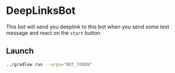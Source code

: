 # DeepLinksBot

This bot will send you deeplink to this bot when you send some text message and react on the `start` button

## Launch

```bash
../gradlew run --args="BOT_TOKEN"
```
